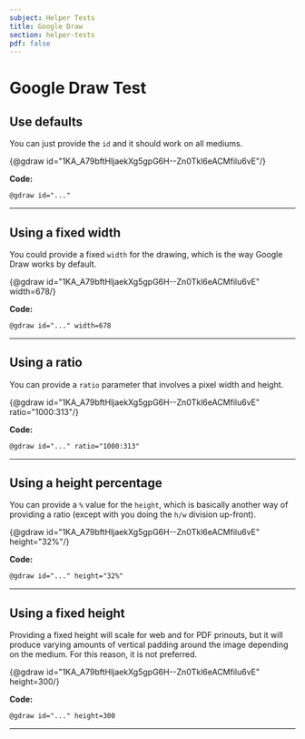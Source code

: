 ```yaml
---
subject: Helper Tests
title: Google Draw
section: helper-tests
pdf: false
--- 
```


# Google Draw Test 

## Use defaults

You can just provide the `id` and it should work on all mediums.

{@gdraw id="1KA_A79bftHljaekXg5gpG6H--Zn0Tkl6eACMfilu6vE"/}

**Code:**

```html
@gdraw id="..."
```

---

## Using a fixed width

You could provide a fixed `width` for the drawing, which is the way Google Draw
works by default.  

{@gdraw id="1KA_A79bftHljaekXg5gpG6H--Zn0Tkl6eACMfilu6vE" width=678/}

**Code:**

```html
@gdraw id="..." width=678
```

---

## Using a ratio

You can provide a `ratio` parameter that involves a pixel width and height.

{@gdraw id="1KA_A79bftHljaekXg5gpG6H--Zn0Tkl6eACMfilu6vE" ratio="1000:313"/}

**Code:**

```html
@gdraw id="..." ratio="1000:313"
```

---

## Using a height percentage

You can provide a `%` value for the `height`, which is basically another way of
providing a ratio (except with you doing the `h/w` division up-front). 

{@gdraw id="1KA_A79bftHljaekXg5gpG6H--Zn0Tkl6eACMfilu6vE" height="32%"/}

**Code:**

```html
@gdraw id="..." height="32%"
```

---

## Using a fixed height

Providing a fixed height will scale for web and for PDF prinouts, but it will
produce varying amounts of vertical padding around the image depending on the medium.
For this reason, it is not preferred.

{@gdraw id="1KA_A79bftHljaekXg5gpG6H--Zn0Tkl6eACMfilu6vE" height=300/}

**Code:**

```html
@gdraw id="..." height=300
```
  

---

